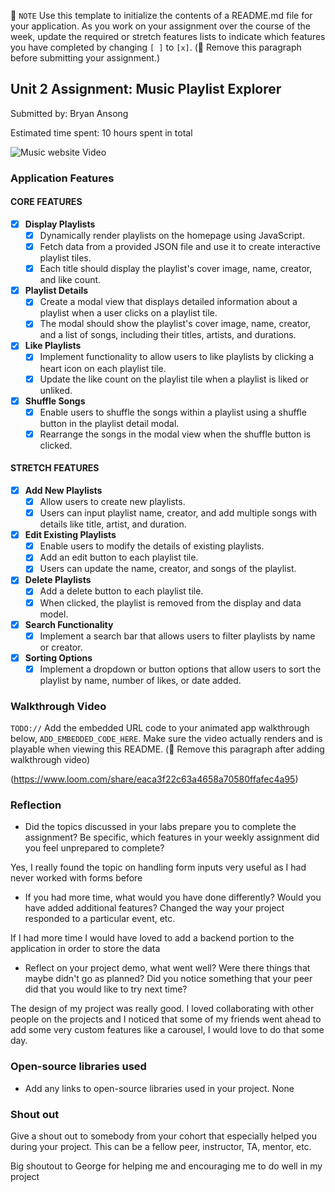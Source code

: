 📝 `NOTE` Use this template to initialize the contents of a README.md file for your application. As you work on your assignment over the course of the week, update the required or stretch features lists to indicate which features you have completed by changing `[ ]` to `[x]`. (🚫 Remove this paragraph before submitting your assignment.)

## Unit 2 Assignment: Music Playlist Explorer

Submitted by: Bryan Ansong

Estimated time spent: 10 hours spent in total

![Music website Video](./FinalSite.gif )
### Application Features

#### CORE FEATURES

- [X] **Display Playlists**
  - [X] Dynamically render playlists on the homepage using JavaScript.
  - [X] Fetch data from a provided JSON file and use it to create interactive playlist tiles.
  - [X] Each title should display the playlist's cover image, name, creator, and like count.

- [X] **Playlist Details**
  - [X] Create a modal view that displays detailed information about a playlist when a user clicks on a playlist tile.
  - [X] The modal should show the playlist's cover image, name, creator, and a list of songs, including their titles, artists, and durations.

- [X] **Like Playlists**
  - [X] Implement functionality to allow users to like playlists by clicking a heart icon on each playlist tile.
  - [X] Update the like count on the playlist tile when a playlist is liked or unliked.

- [X] **Shuffle Songs**
  - [X] Enable users to shuffle the songs within a playlist using a shuffle button in the playlist detail modal.
  - [X] Rearrange the songs in the modal view when the shuffle button is clicked.

#### STRETCH FEATURES

- [X] **Add New Playlists**
  - [X] Allow users to create new playlists.
  - [X] Users can input playlist name, creator, and add multiple songs with details like title, artist, and duration.

- [X] **Edit Existing Playlists**
  - [X] Enable users to modify the details of existing playlists.
  - [X] Add an edit button to each playlist tile.
  - [X] Users can update the name, creator, and songs of the playlist.

- [X] **Delete Playlists**
  - [X] Add a delete button to each playlist tile.
  - [X] When clicked, the playlist is removed from the display and data model.

- [X] **Search Functionality**
  - [X] Implement a search bar that allows users to filter playlists by name or creator.

- [X] **Sorting Options**
  - [X] Implement a dropdown or button options that allow users to sort the playlist by name, number of likes, or date added.

### Walkthrough Video

`TODO://` Add the embedded URL code to your animated app walkthrough below, `ADD_EMBEDDED_CODE_HERE`. Make sure the video actually renders and is playable when viewing this README. (🚫 Remove this paragraph after adding walkthrough video)

(https://www.loom.com/share/eaca3f22c63a4658a70580ffafec4a95)

### Reflection

* Did the topics discussed in your labs prepare you to complete the assignment? Be specific, which features in your weekly assignment did you feel unprepared to complete?

Yes, I really found the topic on handling form inputs very useful as I had never worked with forms before

* If you had more time, what would you have done differently? Would you have added additional features? Changed the way your project responded to a particular event, etc.

If I had more time I would have loved to add a backend portion to the application in order to store the data

* Reflect on your project demo, what went well? Were there things that maybe didn't go as planned? Did you notice something that your peer did that you would like to try next time?

The design of my project was really good. I loved collaborating with other people on the projects and I noticed that some of my friends went ahead to add some very custom features like a carousel, I would love to do that some day.

### Open-source libraries used

- Add any links to open-source libraries used in your project.
None

### Shout out

Give a shout out to somebody from your cohort that especially helped you during your project. This can be a fellow peer, instructor, TA, mentor, etc.

Big shoutout to George for helping me and encouraging me to do well in my project
